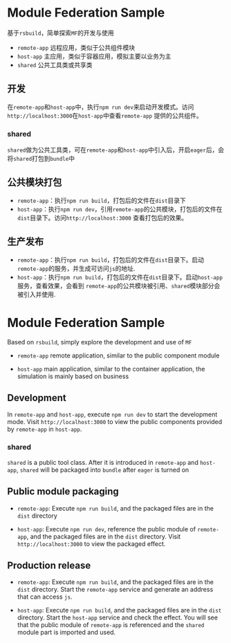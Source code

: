 # Module Federation Sample

基于`rsbuild`，简单探索`MF`的开发与使用

* `remote-app` 远程应用，类似于公共组件模块
* `host-app` 主应用，类似于容器应用，模拟主要以业务为主
* `shared` 公共工具类或共享类

## 开发

在`remote-app`和`host-app`中，执行`npm run dev`来启动开发模式。访问`http://localhost:3000`在`host-app`中查看`remote-app`
提供的公共组件。

### shared

`shared`做为公共工具类，可在`remote-app`和`host-app`中引入后，开启`eager`后，会将`shared`打包到`bundle`中

## 公共模块打包

* `remote-app`：执行`npm run build`，打包后的文件在`dist`目录下
* `host-app`：执行`npm run dev`，引用`remote-app`的公共模块，打包后的文件在`dist`目录下。访问`http://localhost:3000`
  查看打包后的效果。

## 生产发布

* `remote-app`：执行`npm run build`，打包后的文件在`dist`目录下。启动`remote-app`的服务，并生成可访问`js`的地址.
* `host-app`：执行`npm run build`，打包后的文件在`dist`目录下。启动`host-app`服务，查看效果，会看到
  `remote-app`的公共模块被引用、`shared`模块部分会被引入并使用.

# Module Federation Sample

Based on `rsbuild`, simply explore the development and use of `MF`

* `remote-app` remote application, similar to the public component module

* `host-app` main application, similar to the container application, the simulation is mainly based on business

## Development

In `remote-app` and `host-app`, execute `npm run dev` to start the development mode. Visit `http://localhost:3000` to view the public components provided by `remote-app` in `host-app`.

### shared

`shared` is a public tool class. After it is introduced in `remote-app` and `host-app`, `shared` will be packaged into `bundle` after `eager` is turned on

## Public module packaging

* `remote-app`: Execute `npm run build`, and the packaged files are in the `dist` directory

* `host-app`: Execute `npm run dev`, reference the public module of `remote-app`, and the packaged files are in the `dist` directory. Visit `http://localhost:3000`
  to view the packaged effect.

## Production release

* `remote-app`: Execute `npm run build`, and the packaged files are in the `dist` directory. Start the `remote-app` service and generate an address that can access `js`.

* `host-app`: Execute `npm run build`, and the packaged files are in the `dist` directory. Start the `host-app` service and check the effect. You will see that the public module of `remote-app` is referenced and the `shared` module part is imported and used.